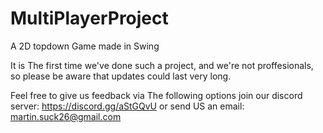 # MultiPlayerProject
A 2D topdown Game made in Swing

It is The first time we've done such a project, and we're not proffesionals,
so please be aware that updates could last very long.

Feel free to give us feedback via The following options
join our discord server: https://discord.gg/aStGQvU
or send US an email: martin.suck26@gmail.com
